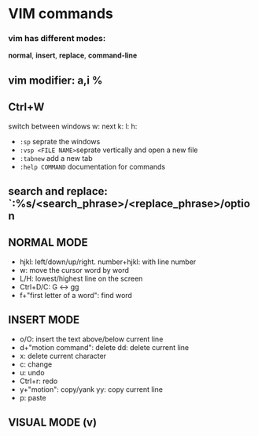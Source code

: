 # VIM commands

### vim has different modes:
**normal**, **insert**, **replace**, **command-line**
## vim modifier: a,i %
## Ctrl+W

switch between windows
w: next
k:
l:
h:

- `:sp` seprate the windows
- `:vsp <FILE NAME>`seprate vertically and open a new file
- `:tabnew` add a new tab
-  `:help COMMAND` documentation for commands

## search and replace: `:%s/<search_phrase>/<replace_phrase>/option

## NORMAL MODE
- hjkl: left/down/up/right.
  number+hjkl: with line number
- w: move the cursor word by word
- L/H: lowest/highest line on the screen
- Ctrl+D/C: G <-> gg
- f+"first letter of a word": find word

## INSERT MODE
- o/O: insert the text above/below current line
- d+"motion command": delete
  dd: delete current line
- x: delete current character
- c: change
- u: undo
- Ctrl+r: redo
- y+"motion": copy/yank
  yy: copy current line
- p: paste


## VISUAL MODE (v)
